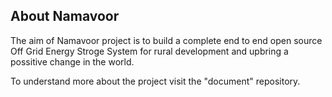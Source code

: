 ## About Namavoor

The aim of Namavoor project is to build a complete end to end open source Off Grid Energy Stroge System for rural development and upbring a possitive change in the world. 

To understand more about the project visit the "document" repository.
